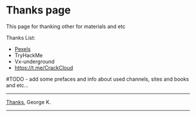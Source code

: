 # Thanks page

This page for thanking other for materials and etc

Thanks List:
* [Pexels](https://www.pexels.com/)
* TryHackMe
* Vx-underground
* https://t.me/CrackCloud


#TODO - add some prefaces and info about used channels, sites and books and etc...

---
[Thanks](../../../../horhe_blog/notes/Thanks_page.md),
George K.

---